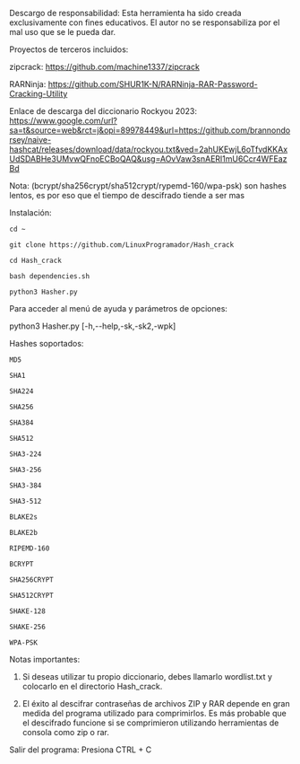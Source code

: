 Descargo de responsabilidad:
Esta herramienta ha sido creada exclusivamente con fines educativos. El autor no se responsabiliza por el mal uso que se le pueda dar.

Proyectos de terceros incluidos:

zipcrack: https://github.com/machine1337/zipcrack

RARNinja: https://github.com/SHUR1K-N/RARNinja-RAR-Password-Cracking-Utility

Enlace de descarga del diccionario Rockyou 2023: https://www.google.com/url?sa=t&source=web&rct=j&opi=89978449&url=https://github.com/brannondorsey/naive-hashcat/releases/download/data/rockyou.txt&ved=2ahUKEwjL6oTfvdKKAxUdSDABHe3UMvwQFnoECBoQAQ&usg=AOvVaw3snAERl1mU6Ccr4WFEazBd

Nota: (bcrypt/sha256crypt/sha512crypt/rypemd-160/wpa-psk) son hashes lentos, es por eso que el tiempo de descifrado tiende a ser mas

Instalación:

    cd ~

    git clone https://github.com/LinuxProgramador/Hash_crack

    cd Hash_crack

    bash dependencies.sh

    python3 Hasher.py

Para acceder al menú de ayuda y parámetros de opciones:

python3 Hasher.py [-h,--help,-sk,-sk2,-wpk]

Hashes soportados:

    MD5

    SHA1

    SHA224

    SHA256

    SHA384

    SHA512

    SHA3-224

    SHA3-256

    SHA3-384

    SHA3-512

    BLAKE2s

    BLAKE2b

    RIPEMD-160

    BCRYPT 

    SHA256CRYPT

    SHA512CRYPT

    SHAKE-128

    SHAKE-256

    WPA-PSK 


Notas importantes:

1. Si deseas utilizar tu propio diccionario, debes llamarlo wordlist.txt y colocarlo en el directorio Hash_crack.


2. El éxito al descifrar contraseñas de archivos ZIP y RAR depende en gran medida del programa utilizado para comprimirlos. Es más probable que el descifrado funcione si se comprimieron utilizando herramientas de consola como zip o rar.


Salir del programa:
Presiona CTRL + C

